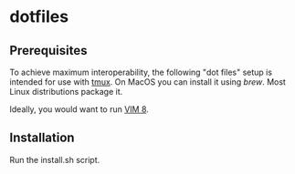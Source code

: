 dotfiles
========

## Prerequisites
To achieve maximum interoperability, the following "dot files" setup is
intended for use with [tmux][]. On MacOS you can install it using *brew*. Most
Linux distributions package it.

Ideally, you would want to run [VIM 8][vim8].

## Installation
Run the install.sh script.

[tmux]: https://github.com/tmux/tmux/wiki
[vim8]: https://github.com/vim/vim/blob/master/runtime/doc/version8.txt
